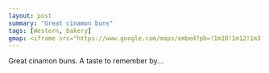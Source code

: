 ```yaml
---
layout: post
summary: "Great cinamon buns"
tags: [Western, bakery]
gmap: <iframe src="https://www.google.com/maps/embed?pb=!1m18!1m12!1m3!1d7818.480444822472!2d104.91073252381523!3d11.534617900000077!2m3!1f0!2f0!3f0!3m2!1i1024!2i768!4f13.1!3m3!1m2!1s0x310951003c5be705%3A0x53c50e008727e6e2!2sThe%20Manna%20Cafe!5e0!3m2!1sen!2skh!4v1723693217543!5m2!1sen!2skh" width="600" height="450" style="border:0;" allowfullscreen="" loading="lazy" referrerpolicy="no-referrer-when-downgrade"></iframe>
---
```


Great cinamon buns. A taste to remember by...
